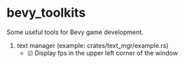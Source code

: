 # bevy_toolkits
Some useful tools for Bevy game development.

1. text manager (example: crates/text_mgr/example.rs)
    - &#9745; Display fps in the upper left corner of the window